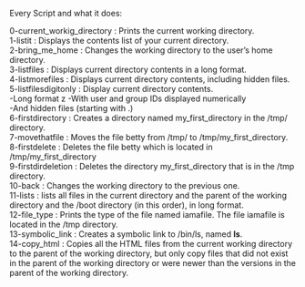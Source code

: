 Every Script and what it does:

0-current_workig_directory : Prints the current working directory.  
1-listit : Displays the contents list of your current directory.  
2-bring_me_home : Changes the working directory to the user’s home directory.  
3-listfiles : Displays current directory contents in a long format.  
4-listmorefiles : Displays current directory contents, including hidden files.  
5-listfilesdigitonly : Display current directory contents.  
							-Long format   z
							-With user and group IDs displayed numerically   
							-And hidden files (starting with .)  
6-firstdirectory :  Creates a directory named my_first_directory in the /tmp/ directory.  
7-movethatfile : Moves the file betty from /tmp/ to /tmp/my_first_directory.  
8-firstdelete : Deletes the file betty which is located in /tmp/my_first_directory  
9-firstdirdeletion : Deletes the directory my_first_directory that is in the /tmp directory.  
10-back : Changes the working directory to the previous one.  
11-lists : lists all files in the current directory and the parent of the working directory and the /boot directory (in this order), in long format.  
12-file_type : Prints the type of the file named iamafile. The file iamafile is located in the /tmp directory.  
13-symbolic_link : Creates a symbolic link to /bin/ls, named __ls__.  
14-copy_html : Copies all the HTML files from the current working directory to the parent of the working directory, but only copy files that did not exist in the parent of the working directory or were newer than the versions in the parent of the working directory.  